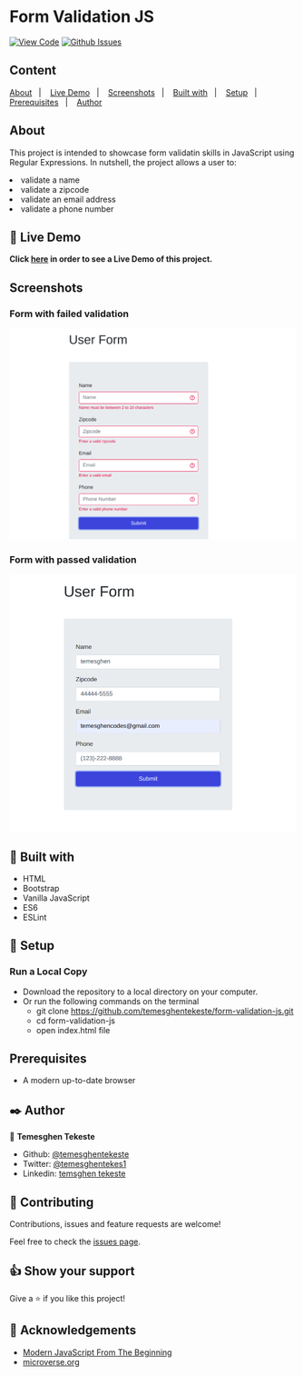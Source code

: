 # Form Validation JS

[![View Code](https://img.shields.io/badge/View%20-Code-green)](https://github.com/temesghentekeste/form-validation-js/pulls)
[![Github Issues](https://img.shields.io/badge/GitHub-Issues-orange)](https://github.com/temesghentekeste/form-validation-js/issues)


## Content

<a text-align="center" href="#about">About</a>&nbsp;&nbsp;&nbsp;|&nbsp;&nbsp;&nbsp;
<a href="#live">Live Demo</a>&nbsp;&nbsp;&nbsp;|&nbsp;&nbsp;&nbsp;
<a href="#screenshots">Screenshots</a>&nbsp;&nbsp;&nbsp;|&nbsp;&nbsp;&nbsp;
<a href="#with">Built with</a>&nbsp;&nbsp;&nbsp;|&nbsp;&nbsp;&nbsp;
<a href="#setup">Setup</a>&nbsp;&nbsp;&nbsp;|&nbsp;&nbsp;&nbsp;
<a href="#prerequisites">Prerequisites</a>&nbsp;&nbsp;&nbsp;|&nbsp;&nbsp;&nbsp;
<a href="#author">Author</a>


## About <a name = "about"></a>

This project is intended to showcase form validatin skills in JavaScript using Regular Expressions. 
In nutshell, the project allows a user to:
<li>validate a name</li>
<li>validate a zipcode</li>
<li>validate an email address</li>
<li>validate a phone number</li>

## 🔴 Live Demo <a name = "live"></a>

**Click [here](https://formvalidation-js-temesghen.netlify.app/) in order to see a Live Demo of this project.**

## Screenshots <a name = "screenshots"></a>

### Form with failed validation
![screenshot](./images/screenshot_failed.png) 
### Form with passed validation
![screenshot](./images/screenshot_passed.png) 

## 🔧 Built with<a name = "with"></a>

- HTML
- Bootstrap
- Vanilla JavaScript
- ES6
- ESLint

## 🔨 Setup<a name = "setup"></a>
### Run a Local Copy
- Download the repository to a local directory on your computer.
- Or run the following commands on the terminal
  - git clone https://github.com/temesghentekeste/form-validation-js.git
  - cd form-validation-js
  - open index.html file

## Prerequisites<a name = "prerequisites"></a>
- A modern up-to-date browser

## ✒️  Author <a name = "author"></a>

👤 **Temesghen Tekeste**

- Github: [@temesghentekeste](https://github.com/temesghentekeste)
- Twitter: [@temesghentekes1](https://twitter.com/temesghentekes1)
- Linkedin: [temsghen tekeste](https://www.linkedin.com/in/temesghentekeste/)


## 🤝 Contributing

Contributions, issues and feature requests are welcome!

Feel free to check the [issues page](https://github.com/temesghentekeste/form-validation-js/issues).


## 👍 Show your support

Give a ⭐️ if you like this project!

## :clap: Acknowledgements
- <a href="https://www.udemy.com/course/modern-javascript-from-the-beginning/" target="_blank">Modern JavaScript From The Beginning</a>
- <a href="https://www.microverse.org/" target="_blank">microverse.org</a>
</div>
